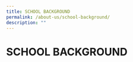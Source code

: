```yaml
---
title: SCHOOL BACKGROUND
permalink: /about-us/school-background/
description: ""
---
```

# SCHOOL BACKGROUND

